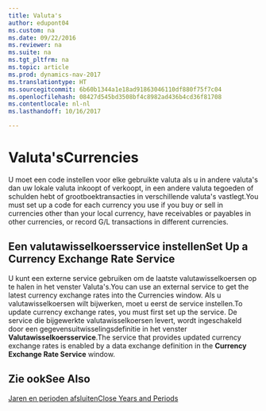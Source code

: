 ```yaml
---
title: Valuta's
author: edupont04
ms.custom: na
ms.date: 09/22/2016
ms.reviewer: na
ms.suite: na
ms.tgt_pltfrm: na
ms.topic: article
ms.prod: dynamics-nav-2017
ms.translationtype: HT
ms.sourcegitcommit: 6b60b1344a1e18ad91863046110df880f75f7c04
ms.openlocfilehash: 08427d545bd3508bf4c8982ad436b4cd36f81708
ms.contentlocale: nl-nl
ms.lasthandoff: 10/16/2017

---
```


# <a name="currencies"></a><span data-ttu-id="0142a-102">Valuta's</span><span class="sxs-lookup"><span data-stu-id="0142a-102">Currencies</span></span>
<span data-ttu-id="0142a-103">U moet een code instellen voor elke gebruikte valuta als u in andere valuta's dan uw lokale valuta inkoopt of verkoopt, in een andere valuta tegoeden of schulden hebt of grootboektransacties in verschillende valuta's vastlegt.</span><span class="sxs-lookup"><span data-stu-id="0142a-103">You must set up a code for each currency you use if you buy or sell in currencies other than your local currency, have receivables or payables in other currencies, or record G/L transactions in different currencies.</span></span>  

## <a name="set-up-a-currency-exchange-rate-service"></a><span data-ttu-id="0142a-104">Een valutawisselkoersservice instellen</span><span class="sxs-lookup"><span data-stu-id="0142a-104">Set Up a Currency Exchange Rate Service</span></span>
<span data-ttu-id="0142a-105">U kunt een externe service gebruiken om de laatste valutawisselkoersen op te halen in het venster Valuta's.</span><span class="sxs-lookup"><span data-stu-id="0142a-105">You can use an external service to get the latest currency exchange rates into the Currencies window.</span></span> <span data-ttu-id="0142a-106">Als u valutawisselkoersen wilt bijwerken, moet u eerst de service instellen.</span><span class="sxs-lookup"><span data-stu-id="0142a-106">To update currency exchange rates, you must first set up the service.</span></span>
<span data-ttu-id="0142a-107">De service die bijgewerkte valutawisselkoersen levert, wordt ingeschakeld door een gegevensuitwisselingsdefinitie in het venster **Valutawisselkoersservice**.</span><span class="sxs-lookup"><span data-stu-id="0142a-107">The service that provides updated currency exchange rates is enabled by a data exchange definition in the **Currency Exchange Rate Service** window.</span></span>  

## <a name="see-also"></a><span data-ttu-id="0142a-108">Zie ook</span><span class="sxs-lookup"><span data-stu-id="0142a-108">See Also</span></span>
[<span data-ttu-id="0142a-109">Jaren en perioden afsluiten</span><span class="sxs-lookup"><span data-stu-id="0142a-109">Close Years and Periods</span></span>](year-close-years-periods.md)


